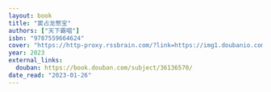 ```yaml
---
layout: book
title: "窦占龙憋宝"
authors: ["天下霸唱"]
isbn: "9787559664624"
cover: "https://http-proxy.rssbrain.com/?link=https://img1.doubanio.com/view/subject/l/public/s34372820.jpg"
year: 2023
external_links:
  douban: https://book.douban.com/subject/36136570/
date_read: "2023-01-26"
---
```

